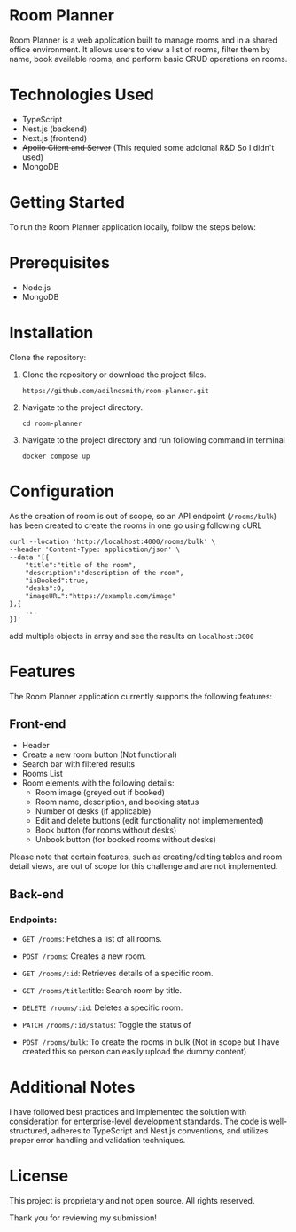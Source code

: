 # Room Planner
Room Planner is a web application built to manage rooms and in a shared office environment. It allows users to view a list of rooms, filter them by name, book available rooms, and perform basic CRUD operations on rooms.

# Technologies Used
- TypeScript
- Nest.js (backend)
- Next.js (frontend)
- ~~Apollo Client and Server~~ (This requied some addional R&D So I didn't used)
- MongoDB

# Getting Started
To run the Room Planner application locally, follow the steps below:

# Prerequisites
- Node.js
- MongoDB
# Installation
Clone the repository:
1. Clone the repository or download the project files.
    ```
    https://github.com/adilnesmith/room-planner.git
    ```
2. Navigate to the project directory.
    ```
    cd room-planner
    ```
3. Navigate to the project directory and run following command in terminal 
    ```
    docker compose up
    ```
# Configuration
As the creation of room is out of scope, so an API endpoint (`/rooms/bulk`) has been created to create the rooms in one go using following cURL
```
curl --location 'http://localhost:4000/rooms/bulk' \
--header 'Content-Type: application/json' \
--data '[{
    "title":"title of the room",
    "description":"description of the room",
    "isBooked":true,
    "desks":0,
    "imageURL":"https://example.com/image"
},{
    ...
}]'
```
add multiple objects in array and see the results on `localhost:3000`

# Features
The Room Planner application currently supports the following features:

## Front-end 
- Header
- Create a new room button (Not functional)
- Search bar with filtered results
- Rooms List 
- Room elements with the following details:
    - Room image (greyed out if booked)
    - Room name, description, and booking status
    - Number of desks (if applicable)
    - Edit and delete buttons (edit functionality not implememented)
    - Book button (for rooms without desks)
    - Unbook button (for booked rooms without desks)

Please note that certain features, such as creating/editing tables and room detail views, are out of scope for this challenge and are not implemented.
## Back-end
### Endpoints:
- `GET /rooms`:  Fetches a list of all rooms.

- `POST /rooms`: Creates a new room.

- `GET /rooms/:id`: Retrieves details of a specific room.

- `GET /rooms/title`:title: Search room by title.

- `DELETE /rooms/:id`: Deletes a specific room.

- `PATCH /rooms/:id/status`: Toggle the status of 

- `POST /rooms/bulk`: To create the rooms in bulk (Not in scope but I have created this so person can easily upload the dummy content)

# Additional Notes
I have followed best practices and implemented the solution with consideration for enterprise-level development standards. The code is well-structured, adheres to TypeScript and Nest.js conventions, and utilizes proper error handling and validation techniques.

# License
This project is proprietary and not open source. 
All rights reserved.

Thank you for reviewing my submission!